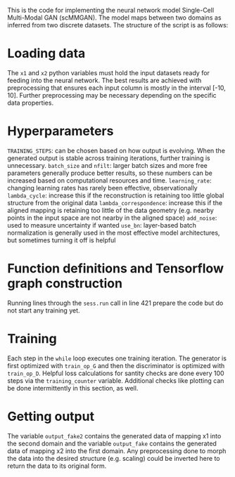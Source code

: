 This is the code for implementing the neural network model Single-Cell Multi-Modal GAN (scMMGAN). The model maps between two domains as inferred from two discrete datasets. The structure of the script is as follows:

# Loading data
The `x1` and `x2` python variables must hold the input datasets ready for feeding into the neural network. The best results are achieved with preprocessing that ensures each input column is mostly in the interval [-10, 10]. Further preprocessing may be necessary depending on the specific data properties.

# Hyperparameters
`TRAINING_STEPS`: can be chosen based on how output is evolving. When the generated output is stable across training iterations, further training is unnecessary.
`batch_size` and `nfilt`: larger batch sizes and more free parameters generally produce better results, so these numbers can be increased based on computational resources and time.
`learning_rate`: changing learning rates has rarely been effective, observationally
`lambda_cycle`: increase this if the reconstruction is retaining too little global structure from the original data
`lambda_correspondence`: increase this if the aligned mapping is retaining too little of the data geometry (e.g. nearby points in the input space are not nearby in the aligned space)
`add_noise`: used to measure uncertainty if wanted
`use_bn`: layer-based batch normalization is generally used in the most effective model architectures, but sometimes turning it off is helpful

# Function definitions and Tensorflow graph construction
Running lines through the `sess.run` call in line 421 prepare the code but do not start any training yet.

# Training
Each step in the `while` loop executes one training iteration. The generator is first optimized with `train_op_G` and then the discriminator is optimized with `train_op_D`. Helpful loss calculations for santity checks are done every 100 steps via the `training_counter` variable. Additional checks like plotting can be done intermittently in this section, as well.

# Getting output
The variable `output_fake2` contains the generated data of mapping x1 into the second domain and the variable `output_fake` contains the generated data of mapping x2 into the first domain. Any preprocessing done to morph the data into the desired structure (e.g. scaling) could be inverted here to return the data to its original form.

